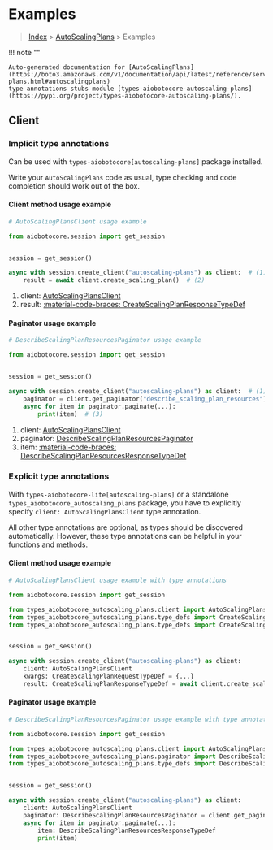 # Examples

> [Index](../README.md) > [AutoScalingPlans](./README.md) > Examples

!!! note ""

    Auto-generated documentation for [AutoScalingPlans](https://boto3.amazonaws.com/v1/documentation/api/latest/reference/services/autoscaling-plans.html#autoscalingplans)
    type annotations stubs module [types-aiobotocore-autoscaling-plans](https://pypi.org/project/types-aiobotocore-autoscaling-plans/).

## Client

### Implicit type annotations

Can be used with `types-aiobotocore[autoscaling-plans]` package installed.

Write your `AutoScalingPlans` code as usual,
type checking and code completion should work out of the box.



#### Client method usage example

```python
# AutoScalingPlansClient usage example

from aiobotocore.session import get_session


session = get_session()

async with session.create_client("autoscaling-plans") as client:  # (1)
    result = await client.create_scaling_plan()  # (2)
```

1. client: [AutoScalingPlansClient](./client.md)
2. result: [:material-code-braces: CreateScalingPlanResponseTypeDef](./type_defs.md#createscalingplanresponsetypedef)



#### Paginator usage example

```python
# DescribeScalingPlanResourcesPaginator usage example

from aiobotocore.session import get_session


session = get_session()

async with session.create_client("autoscaling-plans") as client:  # (1)
    paginator = client.get_paginator("describe_scaling_plan_resources")  # (2)
    async for item in paginator.paginate(...):
        print(item)  # (3)
```

1. client: [AutoScalingPlansClient](./client.md)
2. paginator: [DescribeScalingPlanResourcesPaginator](./paginators.md#describescalingplanresourcespaginator)
3. item: [:material-code-braces: DescribeScalingPlanResourcesResponseTypeDef](./type_defs.md#describescalingplanresourcesresponsetypedef)




### Explicit type annotations

With `types-aiobotocore-lite[autoscaling-plans]`
or a standalone `types_aiobotocore_autoscaling_plans` package, you have to explicitly specify
`client: AutoScalingPlansClient` type annotation.

All other type annotations are optional, as types should be discovered automatically.
However, these type annotations can be helpful in your functions and methods.


#### Client method usage example

```python
# AutoScalingPlansClient usage example with type annotations

from aiobotocore.session import get_session

from types_aiobotocore_autoscaling_plans.client import AutoScalingPlansClient
from types_aiobotocore_autoscaling_plans.type_defs import CreateScalingPlanResponseTypeDef
from types_aiobotocore_autoscaling_plans.type_defs import CreateScalingPlanRequestTypeDef


session = get_session()

async with session.create_client("autoscaling-plans") as client:
    client: AutoScalingPlansClient
    kwargs: CreateScalingPlanRequestTypeDef = {...}
    result: CreateScalingPlanResponseTypeDef = await client.create_scaling_plan(**kwargs)
```



#### Paginator usage example

```python
# DescribeScalingPlanResourcesPaginator usage example with type annotations

from aiobotocore.session import get_session

from types_aiobotocore_autoscaling_plans.client import AutoScalingPlansClient
from types_aiobotocore_autoscaling_plans.paginator import DescribeScalingPlanResourcesPaginator
from types_aiobotocore_autoscaling_plans.type_defs import DescribeScalingPlanResourcesResponseTypeDef


session = get_session()

async with session.create_client("autoscaling-plans") as client:
    client: AutoScalingPlansClient
    paginator: DescribeScalingPlanResourcesPaginator = client.get_paginator("describe_scaling_plan_resources")
    async for item in paginator.paginate(...):
        item: DescribeScalingPlanResourcesResponseTypeDef
        print(item)
```


